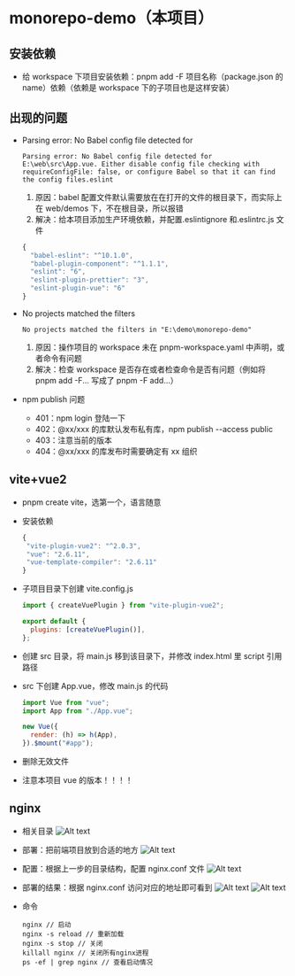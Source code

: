 # monorepo-demo（本项目）

## 安装依赖

- 给 workspace 下项目安装依赖：pnpm add -F 项目名称（package.json 的 name）依赖（依赖是 workspace 下的子项目也是这样安装）

## 出现的问题

- Parsing error: No Babel config file detected for

  ```text
  Parsing error: No Babel config file detected for E:\web\src\App.vue. Either disable config file checking with requireConfigFile: false, or configure Babel so that it can find the config files.eslint
  ```

  1. 原因：babel 配置文件默认需要放在在打开的文件的根目录下，而实际上在 web/demos 下，不在根目录，所以报错
  2. 解决：给本项目添加生产环境依赖，并配置.eslintignore 和.eslintrc.js 文件

  ```javascript
  {
    "babel-eslint": "^10.1.0",
    "babel-plugin-component": "^1.1.1",
    "eslint": "6",
    "eslint-plugin-prettier": "3",
    "eslint-plugin-vue": "6"
  }
  ```

- No projects matched the filters

  ```text
  No projects matched the filters in "E:\demo\monorepo-demo"
  ```

  1. 原因：操作项目的 workspace 未在 pnpm-workspace.yaml 中声明，或者命令有问题
  2. 解决：检查 workspace 是否存在或者检查命令是否有问题（例如将 pnpm add -F... 写成了 pnpm -F add...）

- npm publish 问题
  - 401：npm login 登陆一下
  - 402：@xx/xxx 的库默认发布私有库，npm publish --access public
  - 403：注意当前的版本
  - 404：@xx/xxx 的库发布时需要确定有 xx 组织

## vite+vue2

- pnpm create vite，选第一个，语言随意

- 安装依赖

  ```javascript
  {
   "vite-plugin-vue2": "^2.0.3",
   "vue": "2.6.11",
   "vue-template-compiler": "2.6.11"
  }
  ```

- 子项目目录下创建 vite.config.js

  ```javascript
  import { createVuePlugin } from "vite-plugin-vue2";

  export default {
    plugins: [createVuePlugin()],
  };
  ```

- 创建 src 目录，将 main.js 移到该目录下，并修改 index.html 里 script 引用路径

- src 下创建 App.vue，修改 main.js 的代码

  ```javascript
  import Vue from "vue";
  import App from "./App.vue";

  new Vue({
    render: (h) => h(App),
  }).$mount("#app");
  ```

- 删除无效文件

- 注意本项目 vue 的版本！！！！

## nginx

- 相关目录
  ![Alt text](image-2.png)

- 部署：把前端项目放到合适的地方
  ![Alt text](image-3.png)

- 配置：根据上一步的目录结构，配置 nginx.conf 文件
  ![Alt text](image.png)

- 部署的结果：根据 nginx.conf 访问对应的地址即可看到
  ![Alt text](image-5.png)
  ![Alt text](image-1.png)

- 命令

  ```text
  nginx // 启动
  nginx -s reload // 重新加载
  nginx -s stop // 关闭
  killall nginx // 关闭所有nginx进程
  ps -ef | grep nginx // 查看启动情况
  ```
